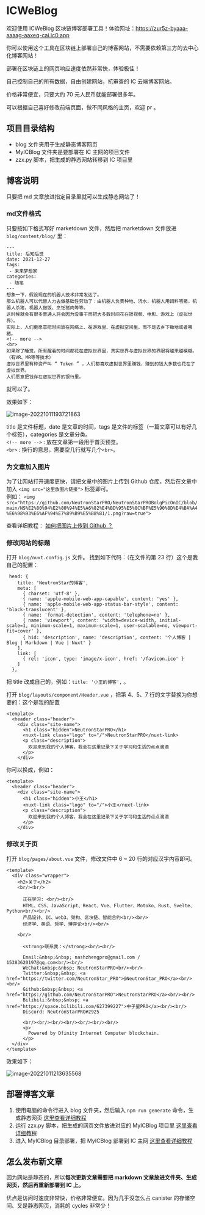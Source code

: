 # ICWeBlog
欢迎使用 ICWeBlog 区块链博客部署工具！体验网址：https://zur5z-byaaa-aaaag-aaxeq-cai.ic0.app

你可以使用这个工具在区块链上部署自己的博客网站，不需要依赖第三方的去中心化博客网站！

部署在区块链上的网页响应速度依然非常快，体验极佳！

自己控制自己的所有数据，自由创建网站，抗审查的 IC 云端博客网站。

价格非常便宜，只要大约 70 元人民币就能部署很多年。

可以根据自己喜好修改前端页面，做不同风格的主页，欢迎 pr 。



## 项目目录结构
* blog 文件夹用于生成静态博客网页
* MyICBlog 文件夹是要部署在 IC 主网的项目文件
* zzx.py 脚本，把生成的静态网站转移到 IC 项目里



## 博客说明

只要把 md 文章放进指定目录里就可以生成静态网站了！
### md文件格式
只要按如下格式写好 marketdown 文件，然后把 marketdown 文件放进 `blog/content/blog/` 里：
```
---
title: 后知后觉
date: 2021-12-27
tags:
 - 未来梦想家
categories:
 - 随笔
---
想象一下，假设现在的机器人技术非常发达了。
那么机器人可以代替人力去做基础性劳动了：由机器人负责种地、浇水，机器人用饲料喂猪，机器人杀猪，机器人做饭、烹饪猪肉等等。
这时候就会有很多普通人将会因为没事干而把大多数时间花在短视频、电影、游戏上（虚拟世界）。
实际上，人们更愿意把时间放在网络上、在游戏里、在虚拟空间里，而不是去乡下锄地或者喂猪。
<!-- more -->
<br>
如果除了睡觉，所有醒着的时间都花在虚拟世界里，真实世界与虚拟世界的界限将越来越模糊。（有VR、MR等等技术）
虚拟世界里有种资产叫 “ Token ” ，人们都喜欢虚拟世界里赚钱，赚到的钱大多数也花在了虚拟世界。
人们愿意把钱存在虚拟世界的银行里。
```
就可以了。

效果如下：

![image-20221011193721863](assets/README/image-20221011193721863.png)

title 是文件标题，date 是文章的时间，tags 是文件的标签（一篇文章可以有好几个标签），categories 是文章分类。<br>
`<!-- more -->` : 放在文章第一段用于首页预览。<br>
`<br>` : 换行的意思，需要空几行就写几个`<br>`。<br>

### 为文章加入图片

为了让网站打开速度更快，请把文章中的图片上传到 Github 仓库，然后在文章中加入 `<img src="这里放图片链接">` 标签即可。<br>
例如：
`<img src="https://github.com/NeutronStarPRO/NeutronStarPROBolgPicOnIC/blob/main/NS%E2%80%94%E2%80%94%E5%A6%82%E4%BD%95%E5%8C%BF%E5%90%8D%E4%BA%A4%E6%98%93%E6%AF%94%E7%89%B9%E5%B8%81/1.png?raw=true"> ` 

查看详细教程： [如何把图片上传到 Github ？](如何为网站文章添加图片.md) 



### 修改网站的标题

打开 `blog/nuxt.config.js` 文件。
找到如下代码：（在文件的第 23 行）这个是我自己的配置：

```
 head: {
    title: 'NeutronStar的博客',
    meta: [
      { charset: 'utf-8' },
      { name: 'apple-mobile-web-app-capable', content: 'yes' },
      { name: 'apple-mobile-web-app-status-bar-style', content: 'black-translucent' },
      { name: 'format-detection', content: 'telephone=no' },
      { name: 'viewport', content: 'width=device-width, initial-scale=1, minimum-scale=1, maximum-scale=1, user-scalable=no, viewport-fit=cover' },
      { hid: 'description', name: 'description', content: '个人博客 | Blog | Markdown | Vue | Nuxt' }
    ],
    link: [
      { rel: 'icon', type: 'image/x-icon', href: '/favicon.ico' }
    ]
  },
```
把 title 改成自己的，例如：`title: '小王的博客',` 。

打开 `blog/layouts/component/Header.vue` ，把第 4、5、7 行的文字替换为你想要的：这个是我的配置
```vue
<template>
  <header class="header">
    <div class="site-name">
      <h1 class="hidden">NeutronStarPRO</h1>
      <nuxt-link class="logo" to="/">NeutronStarPRO</nuxt-link>
      <p class="description">
        欢迎来到我的个人博客，我会在这里记录下关于学习和生活的点点滴滴
      </p>
    </div>
```
你可以换成，例如：
```vue
<template>
  <header class="header">
    <div class="site-name">
      <h1 class="hidden">小王</h1>
      <nuxt-link class="logo" to="/">小王</nuxt-link>
      <p class="description">
        欢迎来到我的个人博客，我会在这里记录下关于学习和生活的点点滴滴
      </p>
    </div>
```

### 修改关于页

打开 `blog/pages/about.vue` 文件，修改文件中 6 ~ 20 行的对应汉字内容即可。

```vue
<template>
  <div class="wrapper">
    <h2>关于</h2>
    <br/><br/>

      正在学习: <br/><br/>
      HTML、CSS、JavaScript、React、Vue、Flutter、Motoko、Rust、Svelte、Python<br/><br/>
      产品设计、IC、web3、架构、区块链、智能合约<br/><br/>
      经济学、英语、哲学、博弈论<br/><br/>

    <br/>

      <strong>联系我：</strong><br/><br/>

      Email:&nbsp;&nbsp; nashzhengpro@gmail.com / 15383620197@qq.com<br/><br/>
      WeChat:&nbsp;&nbsp; NeutronStarPRO<br/><br/>
      Twitter:&nbsp;&nbsp; <a href="https://twitter.com/NeutronStar_PRO">@NeutronStar_PRO</a><br/><br/>
      Github:&nbsp;&nbsp; <a href="https://github.com/NeutronStarPRO">NeutronStarPRO</a><br/><br/>
      Bilibili:&nbsp;&nbsp; <a href="https://space.bilibili.com/627399227">中子星PRO</a><br/><br/>
      Discord: NeutronStarPRO#2925

      <br/><br/><br/><br/><br/><br/><br/>
      <p>
        Powered by Dfinity Internet Computer blockchain.
      </p>
  </div>
</template>
```

效果如下：

![image-20221011213635568](assets/README/image-20221011213635568.png)



## 部署博客文章

1. 使用电脑的命令行进入 blog 文件夹，然后输入 `npm run generate` 命令，生成静态网页  [这里查看详细教程 ](如何生成网站.md) 
2. 运行 zzx.py 脚本，把生成的网页文件放进对应的 MyICBlog 项目里  [这里查看详细教程](Python的作用) 
3. 进入 MyICBlog 目录部署，把 MyICBlog 部署到 IC 主网  [这里查看详细教程](如何把项目部署到IC主网) 



## 怎么发布新文章

因为网站是静态的，所以**每次更新文章需要把 markdown 文章放进文件夹、生成网页，然后再重新部署到 IC 上。**

优点是访问时速度非常快，价格非常便宜。因为几乎没怎么占 canister 的存储空间、又是静态网页，消耗的 cycles 非常少！



